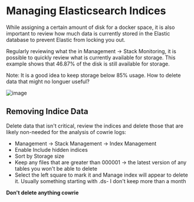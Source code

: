 # Managing Elasticsearch Indices

While assigning a certain amount of disk for a docker space, it is also important to review how much data is currently stored in the Elastic database to prevent Elastic from locking you out.<br>

Regularly reviewing what the in Management -> Stack Monitoring, it is possible to quickly review what is currently available for storage. This example shows that 46.87% of the disk is still available for storage.<br>

Note: It is a good idea to keep storage below 85% usage. How to delete data that might no longuer useful?<br>

![image](https://github.com/bruneaug/DShield-SIEM/assets/48228401/b7bcae79-9f09-4792-83b9-5fdd93f4c900)

## Removing Indice Data

Delete data that isn't critical, review the indices and delete those that are likely non-needed for the analysis of cowrie logs:<br>

* Management -> Stack Management -> Index Management<br>
* Enable Include hidden indices<br>
* Sort by Storage size<br>
* Keep any files that are greater than 000001 -> the latest version of any tables you won't be able to delete<br>
* Select the left square to mark it and Manage index will appear to delete it. Usually something starting with .ds- I don't keep more than a month<br>

**Don't delete anything cowrie**
